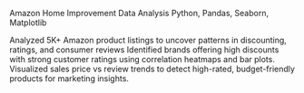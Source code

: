 Amazon Home Improvement Data Analysis
Python, Pandas, Seaborn, Matplotlib

Analyzed 5K+ Amazon product listings to uncover patterns in discounting, ratings, and consumer reviews
Identified brands offering high discounts with strong customer ratings using correlation heatmaps and bar plots.
Visualized sales price vs review trends to detect high-rated, budget-friendly products for marketing insights.
